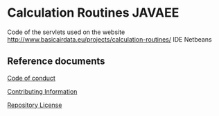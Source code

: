 # Calculation Routines JAVAEE
Code of the servlets used on the website
http://www.basicairdata.eu/projects/calculation-routines/
IDE Netbeans

## Reference documents

[Code of conduct](CODE_OF_CONDUCT.md)

[Contributing Information](CONTRIBUTING.md)

[Repository License](LICENSE)

